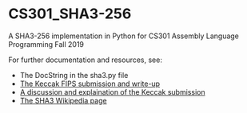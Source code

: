 # CS301_SHA3-256
A SHA3-256 implementation in Python for CS301 Assembly Language Programming Fall 2019

For further documentation and resources, see:
  * The DocString in the sha3.py file
  * [The Keccak FIPS submission and write-up](https://nvlpubs.nist.gov/nistpubs/FIPS/NIST.FIPS.202.pdf)
  * [A discussion and explaination of the Keccak submission](https://keccak.team/files/Keccak-submission-3.pdf)
  * [The SHA3 Wikipedia page](https://en.wikipedia.org/wiki/SHA-3)
